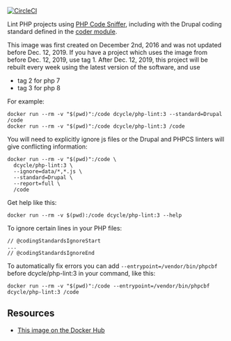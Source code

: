 [![CircleCI](https://circleci.com/gh/dcycle/docker-php-lint.svg?style=svg)](https://circleci.com/gh/dcycle/docker-php-lint)

Lint PHP projects using [PHP Code Sniffer](https://github.com/squizlabs/PHP_CodeSniffer), including with the Drupal coding standard defined in the [coder module](https://www.drupal.org/project/coder).

This image was first created on December 2nd, 2016 and was not updated before Dec. 12, 2019. If you have a project which uses the image from before Dec. 12, 2019, use tag 1. After Dec. 12, 2019, this project will be rebuilt every week using the latest version of the software, and use

* tag 2 for php 7
* tag 3 for php 8

For example:

    docker run --rm -v "$(pwd)":/code dcycle/php-lint:3 --standard=Drupal /code
    docker run --rm -v "$(pwd)":/code dcycle/php-lint:3 /code

You will need to explicitly ignore js files or the Drupal and PHPCS linters will give conflicting information:

    docker run --rm -v "$(pwd)":/code \
      dcycle/php-lint:3 \
      --ignore=data/*,*.js \
      --standard=Drupal \
      --report=full \
      /code

Get help like this:

    docker run --rm -v $(pwd):/code dcycle/php-lint:3 --help

To ignore certain lines in your PHP files:

    // @codingStandardsIgnoreStart
    ...
    // @codingStandardsIgnoreEnd

To automatically fix errors you can add `--entrypoint=/vendor/bin/phpcbf` before dcycle/php-lint:3 in your command, like this:

    docker run --rm -v "$(pwd)":/code --entrypoint=/vendor/bin/phpcbf dcycle/php-lint:3 /code

Resources
-----

 * [This image on the Docker Hub](https://hub.docker.com/r/dcycle/php-lint/)
